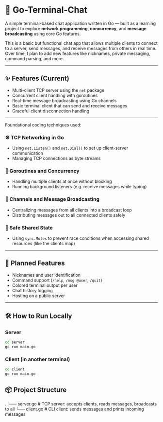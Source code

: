 # 🧵 Go-Terminal-Chat

A simple terminal-based chat application written in Go — built as a learning project to explore **network programming**, **concurrency**, and **message broadcasting** using core Go features.

This is a basic but functional chat app that allows multiple clients to connect to a server, send messages, and receive messages from others in real time. Over time, I plan to add new features like nicknames, private messaging, command parsing, and more.

---

## ✨ Features (Current)

- Multi-client TCP server using the `net` package
- Concurrent client handling with goroutines
- Real-time message broadcasting using Go channels
- Basic terminal client that can send and receive messages
- Graceful client disconnection handling

---

Foundational coding techniques used:

### ⚙️ TCP Networking in Go

- Using `net.Listen()` and `net.Dial()` to set up client-server communication
- Managing TCP connections as byte streams

### 🧵 Goroutines and Concurrency

- Handling multiple clients at once without blocking
- Running background listeners (e.g. receive messages while typing)

### 🔁 Channels and Message Broadcasting

- Centralizing messages from all clients into a broadcast loop
- Distributing messages out to all connected clients safely

### 🔐 Safe Shared State

- Using `sync.Mutex` to prevent race conditions when accessing shared resources (like the clients map)

---

## 🚀 Planned Features

- Nicknames and user identification
- Command support (`/help`, `/msg @user`, `/quit`)
- Colored terminal output per user
- Chat history logging
- Hosting on a public server

---

## 🛠️ How to Run Locally

### Server

```bash
cd server
go run main.go
```

### Client (in another terminal)

```bash
cd client
go run main.go
```

## 📦 Project Structure

.
├── server.go # TCP server: accepts clients, reads messages, broadcasts to all
└── client.go # CLI client: sends messages and prints incoming messages
